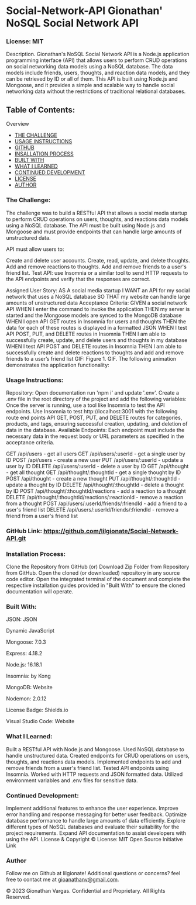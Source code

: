 # Social-Network-API Gionathan' NoSQL Social Network API

### License: MIT

Description.
Gionathan's NoSQL Social Network API is a Node.js application programming interface (API) that allows users to perform CRUD operations on social networking data models using a NoSQL database. The data models include friends, users, thoughts, and reaction data models, and they can be retrieved by ID or all of them. This API is built using Node.js and Mongoose, and it provides a simple and scalable way to handle social networking data without the restrictions of traditional relational databases.

## Table of Contents:
Overview
- [THE CHALLENGE](#the-challenge)
- [USAGE INSTRUCTIONS](#usage-instructions)
- [GITHUB](#github-link-httpsgithubcomlilgionatesocial-network-apigit)
- [INSALLATION PROCESS](#installation-process)
- [BUILT WITH](#built-with)
- [WHAT I LEARNED](#what-i-learned)
- [CONTINUED DEVELOPMENT](#continued-development)
- [LICENSE](#license-mit)
- [AUTHOR](#author)


### The Challenge:

The challenge was to build a RESTful API that allows a social media startup to perform CRUD operations on users, thoughts, and reactions data models using a NoSQL database. The API must be built using Node.js and Mongoose and must provide endpoints that can handle large amounts of unstructured data.

API must allow users to:

Create and delete user accounts.
Create, read, update, and delete thoughts.
Add and remove reactions to thoughts.
Add and remove friends to a user's friend list.
Test API: use Insomnia or a similar tool to send HTTP requests to the API endpoints and verify that the responses are correct.

Assigned User Story:
AS A social media startup
I WANT an API for my social network that uses a NoSQL database
SO THAT my website can handle large amounts of unstructured data
Acceptance Criteria:
GIVEN a social network API
WHEN I enter the command to invoke the application
THEN my server is started and the Mongoose models are synced to the MongoDB database
WHEN I open API GET routes in Insomnia for users and thoughts
THEN the data for each of these routes is displayed in a formatted JSON
WHEN I test API POST, PUT, and DELETE routes in Insomnia
THEN I am able to successfully create, update, and delete users and thoughts in my database
WHEN I test API POST and DELETE routes in Insomnia
THEN I am able to successfully create and delete reactions to thoughts and add and remove friends to a user’s friend list
GIF:
Figure 1. GIF.
The following animation demonstrates the application functionality:


### Usage Instructions:
Repository: Open documentation run 'npm i' and update '.env'.
Create a .env file in the root directory of the project and add the following variables:
Once the server is running, use a tool like Insomnia to test the API endpoints.
Use Insomnia to test http://localhost:3001 with the following route end points API GET, POST, PUT, and DELETE routes for categories, products, and tags, ensuring successful creation, updating, and deletion of data in the database.
Available Endpoints:
Each endpoint must include the necessary data in the request body or URL parameters as specified in the acceptance criteria.

GET /api/users - get all users
GET /api/users/:userId - get a single user by ID
POST /api/users - create a new user
PUT /api/users/:userId - update a user by ID
DELETE /api/users/:userId - delete a user by ID
GET /api/thought - get all thought
GET /api/thought/:thoughtId - get a single thought by ID
POST /api/thought - create a new thought
PUT /api/thought/:thoughtId - update a thought by ID
DELETE /api/thought/:thoughtId - delete a thought by ID
POST /api/thought/:thoughtId/reactions - add a reaction to a thought
DELETE /api/thought/:thoughtId/reactions/:reactionId - remove a reaction from a thought
POST /api/users/:userId/friends/:friendId - add a friend to a user's friend list
DELETE /api/users/:userId/friends/:friendId - remove a friend from a user's friend list

### GitHub Link: https://github.com/lilgionate/Social-Network-API.git

### Installation Process:
Clone the Repository from GitHub (or) Download Zip Folder from Repository from GitHub.
Open the cloned (or downloaded) repository in any source code editor.
Open the integrated terminal of the document and complete the respective installation guides provided in "Built With" to ensure the cloned documentation will operate.

### Built With:

JSON: JSON

Dynamic JavaScript

Mongoose: 7.0.3

Express: 4.18.2

Node.js: 16.18.1

Insomnia: by Kong

MongoDB: Website

Nodemon: 2.0.12

License Badge: Shields.io

Visual Studio Code: Website

### What I Learned:

Built a RESTful API with Node.js and Mongoose.
Used NoSQL database to handle unstructured data.
Created endpoints for CRUD operations on users, thoughts, and reactions data models.
Implemented endpoints to add and remove friends from a user's friend list.
Tested API endpoints using Insomnia.
Worked with HTTP requests and JSON formatted data.
Utilized environment variables and .env files for sensitive data.

### Continued Development:

Implement additional features to enhance the user experience.
Improve error handling and response messaging for better user feedback.
Optimize database performance to handle large amounts of data efficiently.
Explore different types of NoSQL databases and evaluate their suitability for the project requirements.
Expand API documentation to assist developers with using the API.
License & Copyright ©
License: MIT Open Source Initiative Link

### Author
Follow me on Github at lilgionate! Additional questions or concerns? feel free to contact me at gioanathanv@gmail.com.

© 2023 Gionathan Vargas. Confidential and Proprietary. All Rights Reserved.